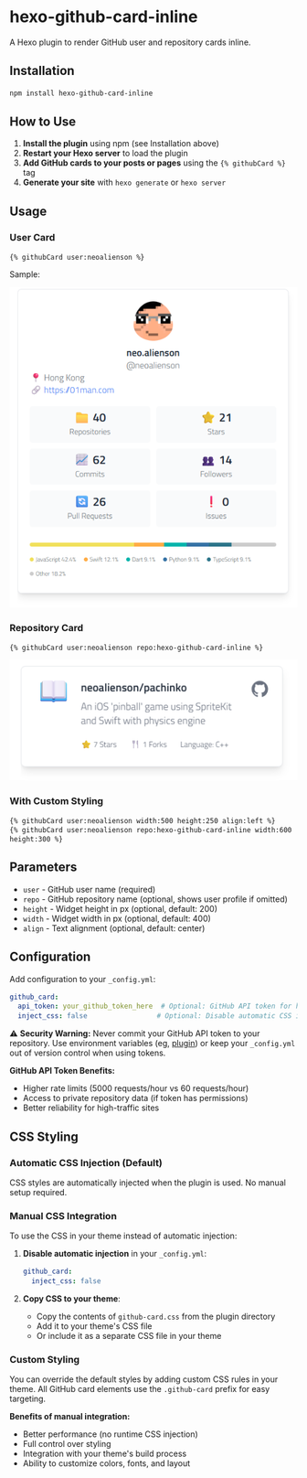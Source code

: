 # hexo-github-card-inline

A Hexo plugin to render GitHub user and repository cards inline.

## Installation

```bash
npm install hexo-github-card-inline
```

## How to Use

1. **Install the plugin** using npm (see Installation above)
2. **Restart your Hexo server** to load the plugin
3. **Add GitHub cards to your posts or pages** using the `{% githubCard %}` tag
4. **Generate your site** with `hexo generate` or `hexo server`

## Usage

### User Card

```
{% githubCard user:neoalienson %}
```

Sample:

![](images/sample1.png)

### Repository Card
```
{% githubCard user:neoalienson repo:hexo-github-card-inline %}
```
![](images/sample-repo.png)

### With Custom Styling
```
{% githubCard user:neoalienson width:500 height:250 align:left %}
{% githubCard user:neoalienson repo:hexo-github-card-inline width:600 height:300 %}
```

## Parameters

- `user` - GitHub user name (required)
- `repo` - GitHub repository name (optional, shows user profile if omitted)
- `height` - Widget height in px (optional, default: 200)
- `width` - Widget width in px (optional, default: 400)
- `align` - Text alignment (optional, default: center)

## Configuration

Add configuration to your `_config.yml`:

```yaml
github_card:
  api_token: your_github_token_here  # Optional: GitHub API token for higher rate limits
  inject_css: false                 # Optional: Disable automatic CSS injection
```

⚠️ **Security Warning:** Never commit your GitHub API token to your repository. Use environment variables (eg, [plugin](https://github.com/wenonly/hexo-dynamic-config)) or keep your `_config.yml` out of version control when using tokens.

**GitHub API Token Benefits:**
- Higher rate limits (5000 requests/hour vs 60 requests/hour)
- Access to private repository data (if token has permissions)
- Better reliability for high-traffic sites

## CSS Styling

### Automatic CSS Injection (Default)

CSS styles are automatically injected when the plugin is used. No manual setup required.

### Manual CSS Integration

To use the CSS in your theme instead of automatic injection:

1. **Disable automatic injection** in your `_config.yml`:
   ```yaml
   github_card:
     inject_css: false
   ```

2. **Copy CSS to your theme**:
   - Copy the contents of `github-card.css` from the plugin directory
   - Add it to your theme's CSS file
   - Or include it as a separate CSS file in your theme

### Custom Styling

You can override the default styles by adding custom CSS rules in your theme. All GitHub card elements use the `.github-card` prefix for easy targeting.

**Benefits of manual integration:**
- Better performance (no runtime CSS injection)
- Full control over styling
- Integration with your theme's build process
- Ability to customize colors, fonts, and layout